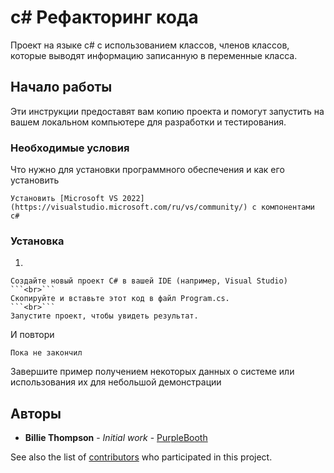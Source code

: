 # c# Рефакторинг кода

Проект на языке с# с использованием классов, членов классов, которые выводят информацию записанную в переменные класса.

## Начало работы

Эти инструкции предоставят вам копию проекта и помогут запустить на вашем локальном компьютере для разработки и тестирования.

### Необходимые условия

Что нужно для установки программного обеспечения и как его установить

```
Установить [Microsoft VS 2022](https://visualstudio.microsoft.com/ru/vs/community/) с компонентами c#
```

### Установка
1. 
```
Создайте новый проект C# в вашей IDE (например, Visual Studio)
```<br>```
Скопируйте и вставьте этот код в файл Program.cs.
```<br>```
Запустите проект, чтобы увидеть результат.
```


И повтори

```
Пока не закончил
```

Завершите пример получением некоторых данных о системе или использования их для небольшой демонстрации

## Авторы

* **Billie Thompson** - *Initial work* - [PurpleBooth](https://github.com/PurpleBooth)

See also the list of [contributors](https://github.com/your/project/contributors) who participated in this project.
